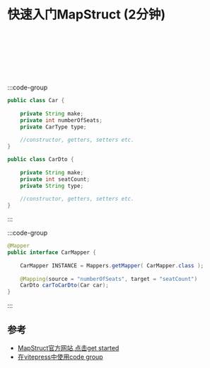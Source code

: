 # 快速入门MapStruct (2分钟)

<ClientOnly>
  <GoogleAd
    adClient="ca-pub-5598390904013681"
    adSlot="2675515200"
    style="display:block;min-height:90px;margin:24px auto;"
  />
</ClientOnly>

:::code-group

```java [Car.java]
public class Car {
 
    private String make;
    private int numberOfSeats;
    private CarType type;
 
    //constructor, getters, setters etc.
}
```

```java [CarDto.java]
public class CarDto {
 
    private String make;
    private int seatCount;
    private String type;
 
    //constructor, getters, setters etc.
}
```
:::


:::code-group
```java [CarMapper.java]
@Mapper
public interface CarMapper {
 
    CarMapper INSTANCE = Mappers.getMapper( CarMapper.class );
 
    @Mapping(source = "numberOfSeats", target = "seatCount")
    CarDto carToCarDto(Car car);
}
```
:::

## 参考
- [MapStruct官方网站,点击get started](https://mapstruct.org/)
- [在vitepress中使用code group](https://vitepress.dev/guide/markdown#code-groups)
